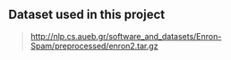 ## Dataset used in this project

> http://nlp.cs.aueb.gr/software_and_datasets/Enron-Spam/preprocessed/enron2.tar.gz
